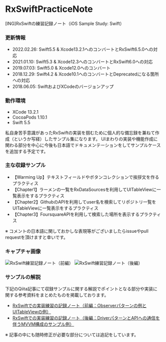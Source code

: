# RxSwiftPracticeNote
[ING]RxSwiftの練習記録ノート（iOS Sample Study: Swift）

### 更新情報

+ 2022.02.26: Swift5.5 & Xcode13.2.1へのコンバートとRxSwift6.5.0への対応
+ 2021.01.10: Swift5.3 & Xcode12.3へのコンバートとRxSwift6.0への対応
+ 2019.07.03: Swift5.0 & Xcode12.0へのコンバート
+ 2018.12.29: Swift4.2 & Xcode10.1へのコンバートとDeprecatedになる箇所への対応
+ 2018.06.05: SwiftおよびXCodeのバージョンアップ

### 動作環境

+ XCode 13.2.1
+ CocoaPods 1.10.1
+ Swift 5.5

私自身苦手意識があったRxSwiftの実装を掴むために個人的な備忘録を兼ねて作成（というか写経）したサンプル集になります。
UIまわりの実装や機能作成に関わる部分を中心に今後も日本語でドキュメンテーションをしてサンプルケースを追加する予定です。

### 主な収録サンプル

+ 【Warming Up】テキストフィールドやボタンコレクションで挨拶文を作るプラクティス
+ 【Chapter1】ラーメンの一覧をRxDataSourcesを利用してUITableViewに一覧表示をするプラクティス
+ 【Chapter2】GithubのAPIを利用してuser名を検索してリポジトリ一覧をUITableViewに一覧表示をするプラクティス
+ 【Chapter3】FoursquareAPIを利用して検索した場所を表示するプラクティス

※ コメントの日本語に関しておかしな表現等がございましたらissueやpull requestを頂けますと幸いです。

### キャプチャ画像

![RxSwift練習記録ノート（前編）](https://qiita-image-store.s3.amazonaws.com/0/17400/daf8adf4-baf8-991b-d30a-c2644c392159.jpeg)
![RxSwift練習記録ノート（後編）](https://qiita-image-store.s3.amazonaws.com/0/17400/9c5e54df-b442-16d7-db39-751aa10666b4.jpeg)

### サンプルの解説

下記のQiita記事にて収録サンプルに関する解説でポイントとなる部分や実装に関する参考資料をまとめたものを掲載しております。

+ [RxSwiftでの実装練習の記録ノート（前編：Observerパターンの例とUITableViewの例）](http://qiita.com/fumiyasac@github/items/90d1ebaa0cd8c4558d96)
+ [RxSwiftでの実装練習の記録ノート（後編：DriverパターンとAPIへの通信を伴うMVVM構成のサンプル例）](http://qiita.com/fumiyasac@github/items/da762ea512484a8291a3)

※ 記事の中にも随時修正が必要な部分については追記をしています。
